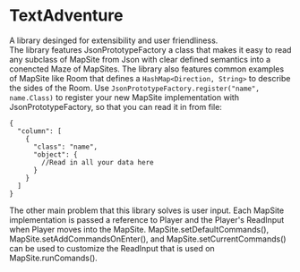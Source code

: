 # TextAdventure

A library desinged for extensibility and user friendliness.<br>
The library features JsonPrototypeFactory a class that makes it easy to read any subclass of 
MapSite from Json with clear defined semantics into a conencted Maze of MapSites. The library also features
common examples of MapSite like Room that defines a `HashMap<Direction, String>` to describe the sides of the Room.
Use `JsonPrototypeFactory.register("name", name.Class)` to register your new MapSite implementation with JsonPrototypeFactory,
so that you can read it in from file:

    {
      "column": [
        {
          "class": "name",
          "object": {
            //Read in all your data here
          }
        }
      ]
    }

The other main problem that this library solves is user input. Each MapSite implementation is passed a reference to Player and the Player's ReadInput when Player moves 
into the MapSite. 
MapSite.setDefaultCommands(), MapSite.setAddCommandsOnEnter(), and MapSite.setCurrentCommands() can be used to customize the ReadInput that is used on MapSite.runComands().
